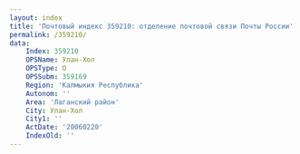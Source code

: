 ```yaml
---
layout: index
title: 'Почтовый индекс 359210: отделение почтовой связи Почты России'
permalink: /359210/
data:
    Index: 359210
    OPSName: Улан-Хол
    OPSType: О
    OPSSubm: 359169
    Region: 'Калмыкия Республика'
    Autonom: ''
    Area: 'Лаганский район'
    City: Улан-Хол
    City1: ''
    ActDate: '20060220'
    IndexOld: ''
---
```

